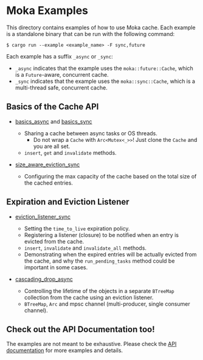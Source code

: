 # Moka Examples

This directory contains examples of how to use Moka cache. Each example is a
standalone binary that can be run with the following command:

```console
$ cargo run --example <example_name> -F sync,future
```

Each example has a suffix `_async` or `_sync`:

- `_async` indicates that the example uses the `moka::future::Cache`, which is a
  `Future`-aware, concurrent cache.
- `_sync` indicates that the example uses the `moka::sync::Cache`, which is a
  multi-thread safe, concurrent cache.

## Basics of the Cache API

- [basics_async](./basics_async.rs) and [basics_sync](./basics_sync.rs)
    - Sharing a cache between async tasks or OS threads.
        - Do not wrap a `Cache` with `Arc<Mutex<_>>`! Just clone the `Cache` and you
          are all set.
    - `insert`, `get` and `invalidate` methods.

- [size_aware_eviction_sync](./size_aware_eviction_sync.rs)
    - Configuring the max capacity of the cache based on the total size of the cached
      entries.

## Expiration and Eviction Listener

- [eviction_listener_sync](./eviction_listener_sync.rs)
    - Setting the `time_to_live` expiration policy.
    - Registering a listener (closure) to be notified when an entry is evicted from
      the cache.
    - `insert`, `invalidate` and `invalidate_all` methods.
    - Demonstrating when the expired entries will be actually evicted from the cache,
      and why the `run_pending_tasks` method could be important in some cases.

- [cascading_drop_async](./cascading_drop_async.rs)
    - Controlling the lifetime of the objects in a separate `BTreeMap` collection
      from the cache using an eviction listener.
    - `BTreeMap`, `Arc` and mpsc channel (multi-producer, single consumer channel).

## Check out the API Documentation too!

The examples are not meant to be exhaustive. Please check the
[API documentation][api-doc] for more examples and details.

[api-doc]: https://docs.rs/moka
